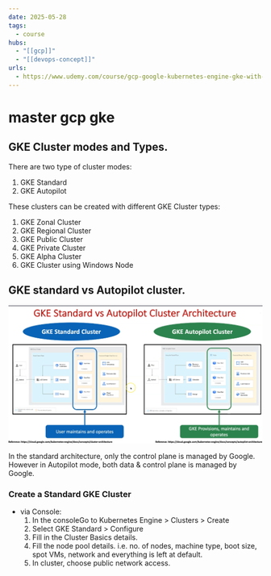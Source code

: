```yaml
---
date: 2025-05-28
tags:
  - course
hubs:
  - "[[gcp]]"
  - "[[devops-concept]]"
urls:
  - https://www.udemy.com/course/gcp-google-kubernetes-engine-gke-with-devops/
---
```


# master gcp gke

## GKE Cluster modes and Types.

There are two type of cluster modes:

1. GKE Standard
2. GKE Autopilot

These clusters can be created with different GKE Cluster types:

1. GKE Zonal Cluster
2. GKE Regional Cluster
3. GKE Public Cluster
4. GKE Private Cluster
5. GKE Alpha Cluster
6. GKE Cluster using Windows Node

## GKE standard vs Autopilot cluster.

![GKE Standard vs Autopilot cluster Architecture.](../images/gke-standard-vs-autopilot-architecture.png)

In the standard architecture, only the control plane is managed by Google.
However in Autopilot mode, both data & control plane is managed by Google.

### Create a Standard GKE Cluster

- via Console:
  1. In the consoleGo to Kubernetes Engine > Clusters > Create
  2. Select GKE Standard > Configure
  3. Fill in the Cluster Basics details.
  4. Fill the node pool details. i.e. no. of nodes, machine type, boot size,
     spot VMs, network and everything is left at default.
  5. In cluster, choose public network access.
